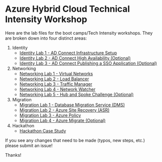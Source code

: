 # Azure Hybrid Cloud Technical Intensity Workshop

Here are the lab files for the boot camps/Tech Intensity workshops.  They are broken down into four distinct areas:

1. Identity
    - [Identity Lab 1 - AD Connect Infrastructure Setup](https://github.com/one-commercial-partner/OCPScale/blob/master/docs/Azure/BootCamps/HybridCloud/01_HybridCloud_IdentityLab01_ADConnect.md)
    - [Identity Lab 2 - AD Connect High Availability (Optional)](https://github.com/one-commercial-partner/OCPScale/blob/master/docs/Azure/BootCamps/HybridCloud/01_HybridCloud_IdentityLab02_ADConnectOptionalFeatures.md)
    - [Identity Lab 3 - AD Connect Publishing a SSO Application (Optional)](https://github.com/one-commercial-partner/OCPScale/blob/master/docs/Azure/BootCamps/HybridCloud/01_HybridCloud_IdentityLab03_SSOApp(Optional).md)
2. Networking
    - [Networking Lab 1 - Virtual Networks](https://github.com/one-commercial-partner/OCPScale/blob/master/docs/Azure/BootCamps/HybridCloud/03_HybridCloud_Networking_Lab01_VirtualNetworks.md)
    - [Networking Lab 2 - Load Balancer](https://github.com/one-commercial-partner/OCPScale/blob/master/docs/Azure/BootCamps/HybridCloud/03_HybridCloud_Networking_Lab02_LoadBalancer.md)
    - [Networking Lab 3 - Traffic Manager](https://github.com/one-commercial-partner/OCPScale/blob/master/docs/Azure/BootCamps/HybridCloud/03_HybridCloud_Networking_Lab03_TrafficManager.md)
    - [Networking Lab 4 - Network Watcher](https://github.com/one-commercial-partner/OCPScale/blob/master/docs/Azure/BootCamps/HybridCloud/03_HybridCloud_Networking_Lab04_NetworkWatcher.md)
    - [Networking Lab 5 - Hub and Spoke Challenge (Optional)](https://github.com/one-commercial-partner/OCPScale/blob/master/docs/Azure/BootCamps/HybridCloud/03_HybridCloud_Networking_Lab06_HubSpokeChallenge.md)
3. Migration
    - [Migration Lab 1 - Database Migration Service (DMS)](https://github.com/one-commercial-partner/OCPScale/blob/master/docs/Azure/BootCamps/HybridCloud/02_HybridCloud_Migration_Lab01_DMA.md)
    - [Migration Lab 2 - Azure Site Recovery (ASR)](https://github.com/one-commercial-partner/OCPScale/blob/master/docs/Azure/BootCamps/HybridCloud/02_HybridCloud_Migration_Lab02_ASR.md)
    - [Migration Lab 3 - Azure Policy](https://github.com/one-commercial-partner/OCPScale/blob/master/docs/Azure/BootCamps/HybridCloud/02_HybridCloud_Migration_Lab03_AzurePolicy.md)
    - [Migration Lab 4 - Azure Migrate (Optional)](https://github.com/one-commercial-partner/OCPScale/blob/master/docs/Azure/BootCamps/HybridCloud/02_HybridCloud_Migration_Lab04_AzureMigrate.md)
4. Hackathon
    - [Hackathon Case Study](https://github.com/one-commercial-partner/OCPScale/blob/master/docs/Azure/BootCamps/HybridCloud/04_Hybrid_Cloud_Hackathon_CaseStudy.md)

If you see any changes that need to be made (typos, new steps, etc.) please submit an issue!

Thanks!
